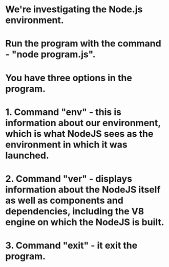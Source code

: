 # We're investigating the Node.js environment.

# Run the program with the command - "node program.js".

# You have three options in the program.
# 1. Command "env" - this is information about our environment, which is what NodeJS sees as the environment in which it was launched.
# 2. Command "ver" - displays information about the NodeJS itself as well as components and dependencies, including the V8 engine on which the NodeJS is built.
# 3. Command "exit" - it exit the program.
